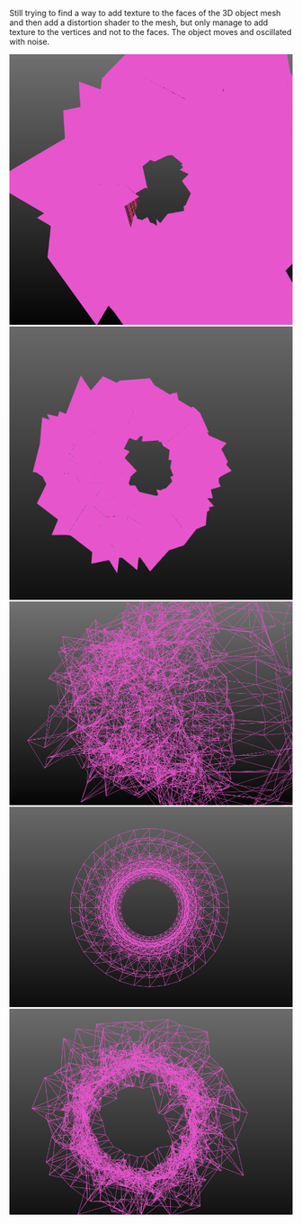 Still trying to find a way to add texture to the faces of the 3D object mesh and then add a distortion shader to the mesh, 
but only manage to add texture to the vertices and not to the faces. 
The object moves and oscillated with noise. 

![alt tag](https://github.com/AnnaKolla/Images/blob/master/pink1.png)
![alt tag](https://github.com/AnnaKolla/Images/blob/master/pink2.png)
![alt tag](https://github.com/AnnaKolla/Images/blob/master/pink3.png)
![alt tag](https://github.com/AnnaKolla/Images/blob/master/pink4.png)
![alt tag](https://github.com/AnnaKolla/Images/blob/master/pink5.png)

